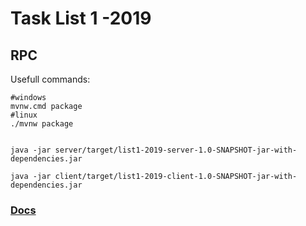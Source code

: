 # Task List 1 -2019

## RPC


Usefull commands:

```
#windows
mvnw.cmd package
#linux
./mvnw package


java -jar server/target/list1-2019-server-1.0-SNAPSHOT-jar-with-dependencies.jar

java -jar client/target/list1-2019-client-1.0-SNAPSHOT-jar-with-dependencies.jar

```

### [Docs](https://ws.apache.org/xmlrpc)
